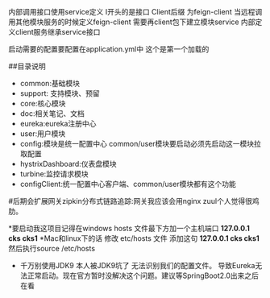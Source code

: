 内部调用接口使用service定义  I开头的是接口 Client后缀 为feign-client 
当远程调用其他模块服务的时候定义feign-client 需要再client包下建立模块service  内部定义client服务继承service接口

启动需要的配置要配置在application.yml中 这个是第一个加载的


##目录说明
* common:基础模块 
* support: 支持模块、预留
* core:核心模块  
* doc:相关笔记、文档
* eureka:eureka注册中心
* user:用户模块 
* config:模块是统一配置中心 common/user模块要启动必须先启动这一模块拉取配置
* hystrixDashboard:仪表盘模块
* turbine:监控请求模块
* configClient:统一配置中心客户端、common/user模块都有这个功能

#后期会扩展网关zipkin分布式链路追踪:网关我应该会用nginx zuul个人觉得很鸡肋。

*要启动我这项目记得在windows hosts 文件最下方加一个主机端口     **127.0.0.1 cks cks1**
*Mac和linux下的话 修改 etc/hosts 文件  添加这句  **127.0.0.1 cks cks1** 然后执行source /etc/hosts

- 千万别使用JDK9 本人被JDK9坑了  无法识别我们的配置文件。 导致Eureka无法正常启动。现在官方暂时没解决这个问题。建议等SpringBoot2.0出来之后在看

